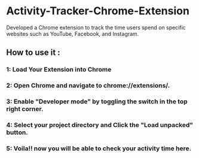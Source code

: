 # Activity-Tracker-Chrome-Extension
Developed a Chrome extension to track the time users spend on specific websites such as YouTube, Facebook, and Instagram.

## How to use it :
### 1: Load Your Extension into Chrome
### 2: Open Chrome and navigate to chrome://extensions/.
### 3: Enable "Developer mode" by toggling the switch in the top right corner.
### 4: Select your project directory and Click the "Load unpacked" button.
### 5: Voila!! now you will be able to check your activity time here.
